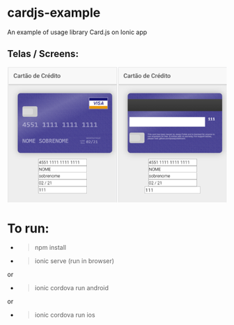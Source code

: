 # cardjs-example
An example of usage library Card.js on Ionic app

## Telas / Screens: 

![View this](src/assets/card1.png)

# To run:
* > npm install

* > ionic serve (run in browser)

or

* > ionic cordova run android 

or

* > ionic cordova run ios 